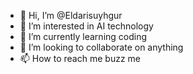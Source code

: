 - 👋 Hi, I’m @Eldarisuyhgur
- 👀 I’m interested in AI technology
- 🌱 I’m currently learning coding
- 💞️ I’m looking to collaborate on anything
- 📫 How to reach me buzz me 

<!---
Eldarisuyhgur/Eldarisuyhgur is a ✨ special ✨ repository because its `README.md` (this file) appears on your GitHub profile.
You can click the Preview link to take a look at your changes.
--->
